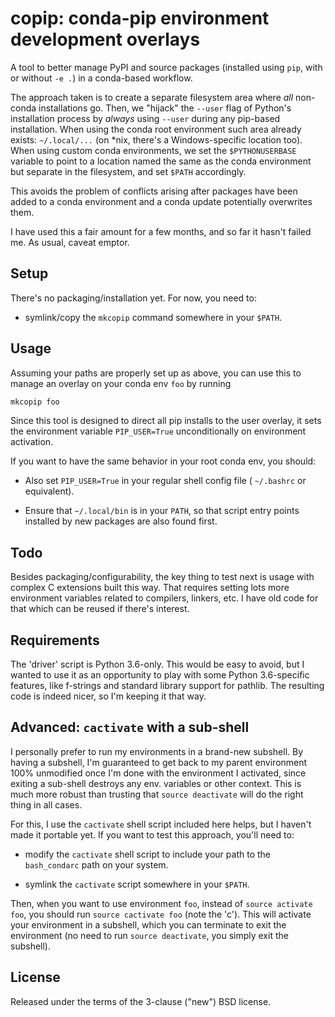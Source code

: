 # copip: conda-pip environment development overlays

A tool to better manage PyPI and source packages (installed using `pip`, with or without `-e .`) in a conda-based workflow.

The approach taken is to create a separate filesystem area where *all* non-conda installations go.  Then, we "hijack" the `--user` flag of Python's installation process by *always* using `--user` during any pip-based installation.  When using the conda root environment such area already exists: `~/.local/...` (on *nix, there's a Windows-specific location too).  When using custom conda environments, we set the `$PYTHONUSERBASE` variable to point to a location named the same as the conda environment but separate in the filesystem, and set `$PATH` accordingly.

This avoids the problem of conflicts arising after packages have been added to a conda environment and a conda update potentially overwrites them.

I have used this a fair amount for a few months, and so far it hasn't failed me.  As usual, caveat emptor.


## Setup

There's no packaging/installation yet.  For now, you need to:

- symlink/copy the `mkcopip` command somewhere in your `$PATH`.


## Usage

Assuming your paths are properly set up as above, you can use this to manage an overlay on your conda env `foo` by running

```bash
mkcopip foo
```

Since this tool is designed to direct all pip installs to the user overlay, it sets the environment variable `PIP_USER=True` unconditionally on environment activation.

If you want to have the same behavior in your root conda env, you should:

- Also set `PIP_USER=True` in your regular shell config file ( `~/.bashrc` or equivalent).

- Ensure that `~/.local/bin` is in your `PATH`, so that script entry points installed by new packages are also found first.


## Todo

Besides packaging/configurability, the key thing to test next is usage with complex C extensions built this way.  That requires setting lots more environment variables related to compilers, linkers, etc.  I have old code for that which can be reused if there's interest.


## Requirements

The 'driver' script is Python 3.6-only.  This would be easy to avoid, but I wanted to use it as an opportunity to play with some Python 3.6-specific features, like f-strings and standard library support for pathlib.  The resulting code is indeed nicer, so I'm keeping it that way.


## Advanced: `cactivate` with a sub-shell

I personally prefer to run my environments in a brand-new subshell.  By having a subshell, I'm guaranteed to get back to my parent environment 100% unmodified once I'm done with the environment I activated, since exiting a sub-shell destroys any env. variables or other context.  This is much more robust than trusting that `source deactivate` will do the right thing in all cases.

For this, I use the `cactivate` shell script included here helps, but I haven't made it portable yet. If you want to test this approach, you'll need to:

- modify the `cactivate` shell script to include your path to the `bash_condarc` path on your system.

- symlink the `cactivate` script somewhere in your `$PATH`.

Then, when you want to use environment `foo`, instead of `source activate foo`, you should run `source cactivate foo` (note the 'c').  This will activate your environment in a subshell, which you can terminate to exit the environment (no need to run `source deactivate`, you simply exit the subshell).


## License

Released under the terms of the 3-clause ("new") BSD license.
